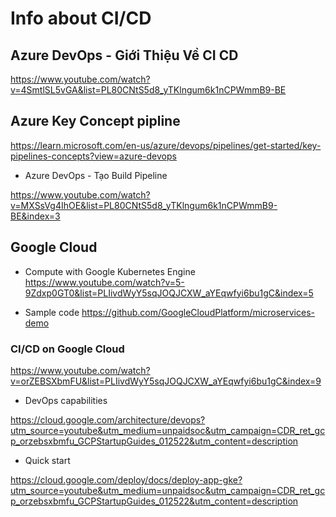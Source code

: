 # Info about CI/CD

## Azure DevOps - Giới Thiệu Về CI CD 
https://www.youtube.com/watch?v=4SmtlSL5vGA&list=PL80CNtS5d8_yTKlngum6k1nCPWmmB9-BE

## Azure Key Concept pipline

https://learn.microsoft.com/en-us/azure/devops/pipelines/get-started/key-pipelines-concepts?view=azure-devops

- Azure DevOps - Tạo Build Pipeline 

https://www.youtube.com/watch?v=MXSsVg4IhOE&list=PL80CNtS5d8_yTKlngum6k1nCPWmmB9-BE&index=3


## Google Cloud

- Compute with Google Kubernetes Engine
https://www.youtube.com/watch?v=5-9Zdxp0GT0&list=PLIivdWyY5sqJOQJCXW_aYEqwfyi6bu1gC&index=5

- Sample code
https://github.com/GoogleCloudPlatform/microservices-demo

### CI/CD on Google Cloud

https://www.youtube.com/watch?v=orZEBSXbmFU&list=PLIivdWyY5sqJOQJCXW_aYEqwfyi6bu1gC&index=9

- DevOps capabilities
  
https://cloud.google.com/architecture/devops?utm_source=youtube&utm_medium=unpaidsoc&utm_campaign=CDR_ret_gcp_orzebsxbmfu_GCPStartupGuides_012522&utm_content=description

- Quick start

https://cloud.google.com/deploy/docs/deploy-app-gke?utm_source=youtube&utm_medium=unpaidsoc&utm_campaign=CDR_ret_gcp_orzebsxbmfu_GCPStartupGuides_012522&utm_content=description

